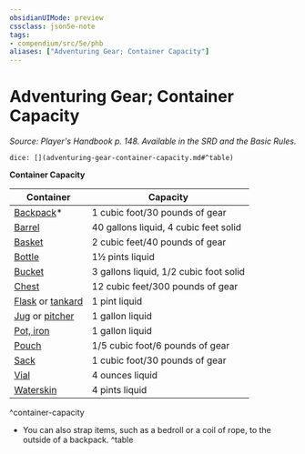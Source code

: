 ```yaml
---
obsidianUIMode: preview
cssclass: json5e-note
tags:
- compendium/src/5e/phb
aliases: ["Adventuring Gear; Container Capacity"]
---
```

# Adventuring Gear; Container Capacity
*Source: Player's Handbook p. 148. Available in the SRD and the Basic Rules.* 

`dice: [](adventuring-gear-container-capacity.md#^table)`

**Container Capacity**

| Container | Capacity |
|-----------|----------|
| [Backpack](/compendium/items/backpack.md)* | 1 cubic foot/30 pounds of gear |
| [Barrel](/compendium/items/barrel.md) | 40 gallons liquid, 4 cubic feet solid |
| [Basket](/compendium/items/basket.md) | 2 cubic feet/40 pounds of gear |
| [Bottle](/compendium/items/glass-bottle.md) | 1½ pints liquid |
| [Bucket](/compendium/items/bucket.md) | 3 gallons liquid, 1/2 cubic foot solid |
| [Chest](/compendium/items/chest.md) | 12 cubic feet/300 pounds of gear |
| [Flask](/compendium/items/flask.md) or [tankard](/compendium/items/tankard.md) | 1 pint liquid |
| [Jug](/compendium/items/jug.md) or [pitcher](/compendium/items/pitcher.md) | 1 gallon liquid |
| [Pot, iron](/compendium/items/iron-pot.md) | 1 gallon liquid |
| [Pouch](/compendium/items/pouch.md) | 1/5 cubic foot/6 pounds of gear |
| [Sack](/compendium/items/sack.md) | 1 cubic foot/30 pounds of gear |
| [Vial](/compendium/items/vial.md) | 4 ounces liquid |
| [Waterskin](/compendium/items/waterskin.md) | 4 pints liquid |
^container-capacity

* You can also strap items, such as a bedroll or a coil of rope, to the outside of a backpack.
^table